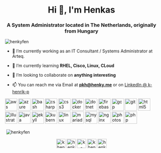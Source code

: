 <h1 align="center">Hi 👋, I'm Henkas</h1>
<h3 align="center">A System Administrator located in The Netherlands, originally from Hungary</h3>

<p align="left"> <img src="https://komarev.com/ghpvc/?username=henkyfen" alt="henkyfen" /> </p>

- 🔭 I’m currently working as an IT Consultant / Systems Administrator at Arteq.

- 🌱 I’m currently learning **RHEL, Cisco, Linux, CLoud**

- 👯 I’m looking to collaborate on **anything interesting**

- 📫 You can reach me via Email at **pkh@henky.me** or on [LinkedIn @ k-henrik-p](https://linkedin.com/in/k-henrik-p)

<p align="left"><img src="https://devicons.github.io/devicon/devicon.git/icons/amazonwebservices/amazonwebservices-original-wordmark.svg" alt="aws" width="40" height="40"/> <img src="https://www.vectorlogo.zone/logos/microsoft_azure/microsoft_azure-icon.svg" alt="azure" width="40" height="40"/> <img src="https://www.vectorlogo.zone/logos/gnu_bash/gnu_bash-icon.svg" alt="bash" width="40" height="40"/> <img src="https://devicons.github.io/devicon/devicon.git/icons/csharp/csharp-original.svg" alt="csharp" width="40" height="40"/> <img src="https://devicons.github.io/devicon/devicon.git/icons/css3/css3-original-wordmark.svg" alt="css3" width="40" height="40"/> <img src="https://devicons.github.io/devicon/devicon.git/icons/docker/docker-original-wordmark.svg" alt="docker" width="40" height="40"/> <img src="https://devicons.github.io/devicon/devicon.git/icons/dot-net/dot-net-original-wordmark.svg" alt="dotnet" width="40" height="40"/> <img src="https://www.vectorlogo.zone/logos/firebase/firebase-icon.svg" alt="firebase" width="40" height="40"/> <img src="https://www.vectorlogo.zone/logos/google_cloud/google_cloud-icon.svg" alt="gcp" width="40" height="40"/> <img src="https://www.vectorlogo.zone/logos/git-scm/git-scm-icon.svg" alt="git" width="40" height="40"/> <img src="https://devicons.github.io/devicon/devicon.git/icons/html5/html5-original-wordmark.svg" alt="html5" width="40" height="40"/> <img src="https://www.vectorlogo.zone/logos/adobe_illustrator/adobe_illustrator-icon.svg" alt="illustrator" width="40" height="40"/> <img src="https://devicons.github.io/devicon/devicon.git/icons/java/java-original-wordmark.svg" alt="java" width="40" height="40"/> <img src="https://www.vectorlogo.zone/logos/jekyllrb/jekyllrb-icon.svg" alt="jekyll" width="40" height="40"/> <img src="https://www.vectorlogo.zone/logos/kubernetes/kubernetes-icon.svg" alt="kubernetes" width="40" height="40"/> <img src="https://devicons.github.io/devicon/devicon.git/icons/linux/linux-original.svg" alt="linux" width="40" height="40"/> <img src="https://www.vectorlogo.zone/logos/mariadb/mariadb-icon.svg" alt="mariadb" width="40" height="40"/> <img src="https://devicons.github.io/devicon/devicon.git/icons/mysql/mysql-original-wordmark.svg" alt="mysql" width="40" height="40"/> <img src="https://devicons.github.io/devicon/devicon.git/icons/nginx/nginx-original.svg" alt="nginx" width="40" height="40"/> <img src="https://devicons.github.io/devicon/devicon.git/icons/photoshop/photoshop-plain.svg" alt="photoshop" width="40" height="40"/> <img src="https://devicons.github.io/devicon/devicon.git/icons/php/php-original.svg" alt="php" width="40" height="40"/></p>

<p>&nbsp;<img align="center" src="https://github-readme-stats.vercel.app/api?username=henkyfen&show_icons=true" alt="henkyfen" /></p>

<p align="center">
<a href="https://dev.to/khenrikp" target="blank"><img align="center" src="https://cdn.jsdelivr.net/npm/simple-icons@3.0.1/icons/dev-dot-to.svg" alt="khenrikp" height="30" width="30" /></a>
<a href="https://twitter.com/khenrikp" target="blank"><img align="center" src="https://cdn.jsdelivr.net/npm/simple-icons@3.0.1/icons/twitter.svg" alt="henkyfen" height="30" width="30" /></a>
<a href="https://linkedin.com/in/k-henrik-p" target="blank"><img align="center" src="https://cdn.jsdelivr.net/npm/simple-icons@3.0.1/icons/linkedin.svg" alt="k-henrik-p" height="30" width="30" /></a>
<a href="https://fb.com/khenrikp" target="blank"><img align="center" src="https://cdn.jsdelivr.net/npm/simple-icons@3.0.1/icons/facebook.svg" alt="khenrikp" height="30" width="30" /></a>
<a href="https://instagram.com/henkyfen" target="blank"><img align="center" src="https://cdn.jsdelivr.net/npm/simple-icons@3.0.1/icons/instagram.svg" alt="henkyfen" height="30" width="30" /></a>
</p>
